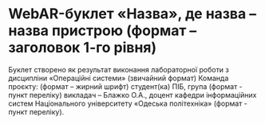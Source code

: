 # WebAR-буклет «Назва», де назва – назва пристрою (формат – заголовок 1-го рівня)
 Буклет створено як результат виконання лабораторної роботи з дисципліни
«Операційні системи» (звичайний формат)
 Команда проєкту: (формат – жирний шрифт)
 студент(ка) ПІБ, група (формат - пункт переліку)
 викладач – Блажко О.А., доцент кафедри інформаційних систем Національного
університету «Одеська політехніка» (формат - пункт переліку).
